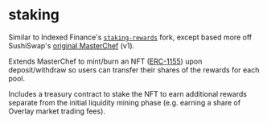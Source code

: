 # staking

Similar to Indexed Finance's [`staking-rewards`](https://github.com/indexed-finance/staking-rewards) fork, except based more off SushiSwap's [original MasterChef]() (v1).

Extends MasterChef to mint/burn an NFT ([ERC-1155](https://github.com/OpenZeppelin/openzeppelin-contracts/blob/master/contracts/token/ERC1155/ERC1155.sol)) upon deposit/withdraw so users can transfer their shares of the rewards for each pool.

Includes a treasury contract to stake the NFT to earn additional rewards separate from the initial liquidity mining phase (e.g. earning a share of Overlay market trading fees).
